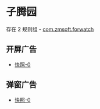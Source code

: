 # 子腾园

存在 2 规则组 - [com.zmsoft.forwatch](/src/apps/com.zmsoft.forwatch.ts)

## 开屏广告

- [快照-0](https://i.gkd.li/import/13546004)

## 弹窗广告

- [快照-0](https://i.gkd.li/import/13545995)
